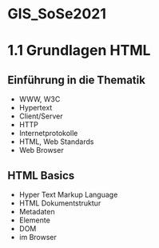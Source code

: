 # GIS_SoSe2021

# 1.1 Grundlagen HTML

## Einführung in die Thematik

- WWW, W3C
- Hypertext
- Client/Server
- HTTP
- Internetprotokolle
- HTML, Web Standards
- Web Browser

## HTML Basics

- Hyper Text Markup Language
- HTML Dokumentstruktur
- Metadaten
- Elemente
- DOM
- im Browser
